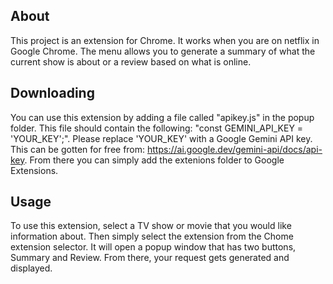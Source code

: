 ## About
This project is an extension for Chrome. It works when you are on netflix in Google Chrome. The menu allows you to generate a summary of what the current show is about or a review based on what is online.

## Downloading
You can use this extension by adding a file called "apikey.js" in the popup folder. This file should contain the following: "const GEMINI_API_KEY = 'YOUR_KEY';". Please replace 'YOUR_KEY' with a Google Gemini API key. This can be gotten for free from: https://ai.google.dev/gemini-api/docs/api-key. From there you can simply add the extenions folder to Google Extensions. 

## Usage
To use this extension, select a TV show or movie that you would like information about. Then simply select the extension from the Chome extension selector. It will open a popup window that has two buttons, Summary and Review. From there, your request gets generated and displayed.